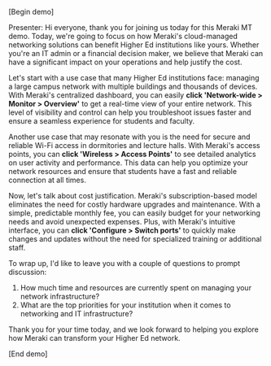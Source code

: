 [Begin demo]

Presenter: Hi everyone, thank you for joining us today for this Meraki MT demo. Today, we're going to focus on how Meraki's cloud-managed networking solutions can benefit Higher Ed institutions like yours. Whether you're an IT admin or a financial decision maker, we believe that Meraki can have a significant impact on your operations and help justify the cost.

Let's start with a use case that many Higher Ed institutions face: managing a large campus network with multiple buildings and thousands of devices. With Meraki's centralized dashboard, you can easily **click 'Network-wide > Monitor > Overview'** to get a real-time view of your entire network. This level of visibility and control can help you troubleshoot issues faster and ensure a seamless experience for students and faculty.

Another use case that may resonate with you is the need for secure and reliable Wi-Fi access in dormitories and lecture halls. With Meraki's access points, you can **click 'Wireless > Access Points'** to see detailed analytics on user activity and performance. This data can help you optimize your network resources and ensure that students have a fast and reliable connection at all times.

Now, let's talk about cost justification. Meraki's subscription-based model eliminates the need for costly hardware upgrades and maintenance. With a simple, predictable monthly fee, you can easily budget for your networking needs and avoid unexpected expenses. Plus, with Meraki's intuitive interface, you can **click 'Configure > Switch ports'** to quickly make changes and updates without the need for specialized training or additional staff.

To wrap up, I'd like to leave you with a couple of questions to prompt discussion:
1. How much time and resources are currently spent on managing your network infrastructure?
2. What are the top priorities for your institution when it comes to networking and IT infrastructure?

Thank you for your time today, and we look forward to helping you explore how Meraki can transform your Higher Ed network.

[End demo]